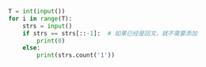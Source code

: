 
<BlogInfo title="34.回文串" author="白日梦想猿" pv=0 read_times=0 pre_cost_time=0分7秒 category="算法" tag_list="['算法']" create_time="2022.05.07 16:24:37" update_time="2022.05.07 17:39:05" />

```python
T = int(input())
for i in range(T):
    strs = input()
    if strs == strs[::-1]:  # 如果已经是回文，就不需要添加
        print(0)
    else:
        print(strs.count('1'))

```
